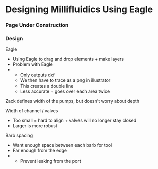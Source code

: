 # Designing Millifluidics Using Eagle

### Page Under Construction

### Design

Eagle

* Using Eagle to drag and drop elements + make layers
* Problem with Eagle
*
  * Only outputs dxf
  * We then have to trace as a png in illustrator
  * This creates a double line
  * Less accurate + goes over each area twice

Zack defines width of the pumps, but doesn't worry about depth

&#x20;

Width of channel / valves

* Too small = hard to align + valves will no longer stay closed
* Larger is more robust

&#x20;

Barb spacing

* Want enough space between each barb for tool
* Far enough from the edge
*
  * Prevent leaking from the port

&#x20;
